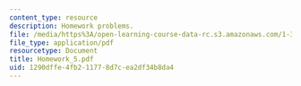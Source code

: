 ```yaml
---
content_type: resource
description: Homework problems.
file: /media/https%3A/open-learning-course-data-rc.s3.amazonaws.com/1-34-waste-containment-and-remediation-technology-spring-2004/1290dffe4fb211778d7cea2df34b8da4_Homework_5.pdf
file_type: application/pdf
resourcetype: Document
title: Homework_5.pdf
uid: 1290dffe-4fb2-1177-8d7c-ea2df34b8da4
---
```

